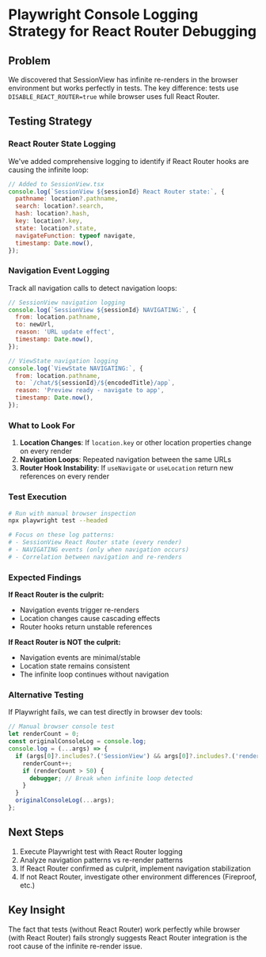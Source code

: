 # Playwright Console Logging Strategy for React Router Debugging

## Problem
We discovered that SessionView has infinite re-renders in the browser environment but works perfectly in tests. The key difference: tests use `DISABLE_REACT_ROUTER=true` while browser uses full React Router.

## Testing Strategy

### React Router State Logging
We've added comprehensive logging to identify if React Router hooks are causing the infinite loop:

```javascript
// Added to SessionView.tsx
console.log(`SessionView ${sessionId} React Router state:`, {
  pathname: location?.pathname,
  search: location?.search,
  hash: location?.hash,
  key: location?.key,
  state: location?.state,
  navigateFunction: typeof navigate,
  timestamp: Date.now(),
});
```

### Navigation Event Logging
Track all navigation calls to detect navigation loops:

```javascript
// SessionView navigation logging
console.log(`SessionView ${sessionId} NAVIGATING:`, {
  from: location.pathname,
  to: newUrl,
  reason: 'URL update effect',
  timestamp: Date.now(),
});

// ViewState navigation logging  
console.log(`ViewState NAVIGATING:`, {
  from: location.pathname,
  to: `/chat/${sessionId}/${encodedTitle}/app`,
  reason: 'Preview ready - navigate to app',
  timestamp: Date.now(),
});
```

### What to Look For

1. **Location Changes**: If `location.key` or other location properties change on every render
2. **Navigation Loops**: Repeated navigation between the same URLs
3. **Router Hook Instability**: If `useNavigate` or `useLocation` return new references on every render

### Test Execution
```bash
# Run with manual browser inspection
npx playwright test --headed

# Focus on these log patterns:
# - SessionView React Router state (every render)
# - NAVIGATING events (only when navigation occurs)
# - Correlation between navigation and re-renders
```

### Expected Findings

**If React Router is the culprit:**
- Navigation events trigger re-renders
- Location changes cause cascading effects
- Router hooks return unstable references

**If React Router is NOT the culprit:**
- Navigation events are minimal/stable
- Location state remains consistent
- The infinite loop continues without navigation

### Alternative Testing
If Playwright fails, we can test directly in browser dev tools:
```javascript
// Manual browser console test
let renderCount = 0;
const originalConsoleLog = console.log;
console.log = (...args) => {
  if (args[0]?.includes?.('SessionView') && args[0]?.includes?.('render #')) {
    renderCount++;
    if (renderCount > 50) {
      debugger; // Break when infinite loop detected
    }
  }
  originalConsoleLog(...args);
};
```

## Next Steps
1. Execute Playwright test with React Router logging
2. Analyze navigation patterns vs re-render patterns  
3. If React Router confirmed as culprit, implement navigation stabilization
4. If not React Router, investigate other environment differences (Fireproof, etc.)

## Key Insight
The fact that tests (without React Router) work perfectly while browser (with React Router) fails strongly suggests React Router integration is the root cause of the infinite re-render issue.